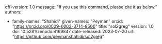 cff-version: 1.0
message: "If you use this command, please cite it as below."
authors:
- family-names: "Shahidi"
  given-names: "Peyman"
  orcid: "https://orcid.org/0009-0003-3714-8500"
title: "sol2greg"
version: 1.0
doi: 10.5281/zenodo.8169847
date-released: 2023-07-20
url: "https://github.com/peymanshahidi/sol2greg"
